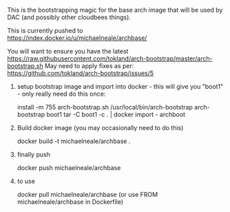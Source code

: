 This is the bootstrapping magic for the base arch image that will be used by DAC
(and possibly other cloudbees things).

This is currently pushed to https://index.docker.io/u/michaelneale/archbase/

You will want to ensure you have the latest https://raw.githubusercontent.com/tokland/arch-bootstrap/master/arch-bootstrap.sh
May need to apply fixes as per: https://github.com/tokland/arch-bootstrap/issues/5


1) setup bootstrap image and import into docker - this will give you "boot1" - only really need do this once:

    install -m 755 arch-bootstrap.sh /usr/local/bin/arch-bootstrap
    arch-bootstrap boot1
    tar -C boot1 -c . | docker import - archboot

2) Build docker image (you may occasionally need to do this)

    docker build -t michaelneale/archbase .

3) finally push

    docker push michaelneale/archbase

4) to use

    docker pull michaelneale/archbase (or use FROM michaelneale/archbase in Dockerfile)
